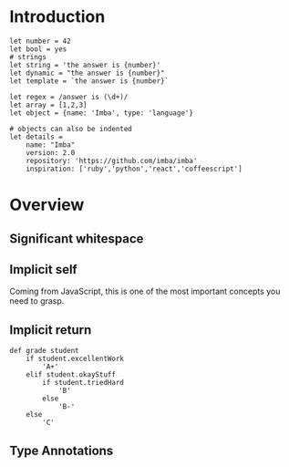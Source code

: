 # Introduction

```imba
let number = 42
let bool = yes
# strings
let string = 'the answer is {number}'
let dynamic = "the answer is {number}"
let template = `the answer is {number}`

let regex = /answer is (\d+)/
let array = [1,2,3]
let object = {name: 'Imba', type: 'language'}

# objects can also be indented
let details =
    name: "Imba"
    version: 2.0
    repository: 'https://github.com/imba/imba'
    inspiration: ['ruby','python','react','coffeescript']
```

# Overview

## Significant whitespace

## Implicit self

Coming from JavaScript, this is one of the most important concepts you need to grasp.

## Implicit return

```imba
def grade student
    if student.excellentWork
        'A+'
    elif student.okayStuff
        if student.triedHard
            'B'
        else
            'B-'
    else
        'C'
```

## Type Annotations